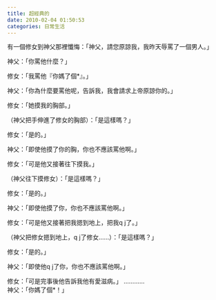 ```yaml
---
title: 超經典的
date: 2010-02-04 01:50:53
categories: 日常生活
---
```


  
有一個修女到神父那裡懺悔：「神父，請您原諒我，我昨天辱罵了一個男人。」   
  
神父：「你罵他什麼？」   
  
修女：「我罵他『你媽了個\*』。」   
  
神父：「你為什麼要罵他呢，告訴我，我會請求上帝原諒你的。」   
  
修女：「她摸我的胸部。」   
  
（神父把手伸進了修女的胸部）：「是這樣嗎？」   
  
修女：「是的。」   
  
神父：「即使他摸了你的胸，你也不應該罵他啊。」   
  
修女：「可是他又接著往下摸我。」   
  
（神父往下摸修女）：「是這樣嗎？」   
  
修女：「是的。」   
  
神父：「即使他摸了你，你也不應該罵他啊。」   
  
修女：「可是他又接著把我摁到地上，把我q j了。」   
  
（神父把修女摁到地上，q j了修女......）：「是這樣嗎？」   
  
修女：「是的。」   
  
神父：「即使他q j了你，你也不應該罵他啊。」   
  
修女：「可是完事後他告訴我他有愛滋病。」 ............   
神父：「你媽了個\*！」  
  